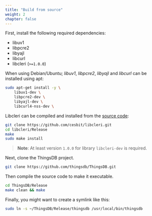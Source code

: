 ```yaml
---
title: "Build from source"
weight: 2
chapter: false
---
```


First, install the following required dependencies:

- libuv1
- libpcre2
- libyajl
- libcurl
- libcleri (`>=1.0.0`)

When using Debian/Ubuntu; _libuv1_, _libpcre2_, _libyajl_ and _libcurl_ can be installed using apt:

```bash
sudo apt-get install -y \
    libuv1-dev \
    libpcre2-dev \
    libyajl-dev \
    libcurl4-nss-dev \
```

Libcleri can be compiled and installed from the [source code](https://github.com/cesbit/libcleri):

```bash
git clone https://github.com/cesbit/libcleri.git
cd libcleri/Release
make
sudo make install
```

> **Note**: At least version `1.0.0` for library `libcleri-dev` is required.

Next, clone the ThingsDB project.

```bash
git clone https://github.com/thingsdb/ThingsDB.git
```

Then compile the source code to make it executable.

```bash
cd ThingsDB/Release
make clean && make
```

Finally, you might want to create a symlink like this:

```bash
sudo ln -s ~/ThingsDB/Release/thingsdb /usr/local/bin/thingsdb
```
